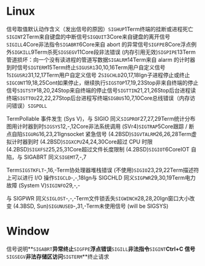 # Linux

信号取值默认动作含义（发出信号的原因）`SIGHUP`1Term终端的挂断或进程死亡`SIGINT`2Term来自键盘的中断信号`SIGQUIT`3Core来自键盘的离开信号`SIGILL`4Core非法指令`SIGABRT`6Core来自 abort 的异常信号`SIGFPE`8Core浮点例外`SIGKILL`9Term杀死`SIGSEGV`11Core段非法错误 (内存引用无效)`SIGPIPE`13Term管道损坏：向一个没有读进程的管道写数据`SIGALRM`14Term来自 alarm 的计时器到时信号`SIGTERM`15Term终止`SIGUSR1`30,10,16Term用户自定义信号 1`SIGUSR2`31,12,17Term用户自定义信号 2`SIGCHLD`20,17,18Ign子进程停止或终止`SIGCONT`19,18,25Cont如果停止，继续执行`SIGSTOP`17,19,23Stop非来自终端的停止信号`SIGTSTP`18,20,24Stop来自终端的停止信号`SIGTTIN`21,21,26Stop后台进程读终端`SIGTTOU`22,22,27Stop后台进程写终端`SIGBUS`10,7,10Core总线错误（内存访问错误）`SIGPOLL`

TermPollable 事件发生 (Sys V)，与 SIGIO 同义`SIGPROF`27,27,29Term统计分布图用计时器到时`SIGSYS`12,-,12Core非法系统调用 (SVr4)`SIGTRAP`5Core跟踪 / 断点自陷`SIGURG`16,23,21Ignsocket 紧急信号 (4.2BSD)`SIGVTALRM`26,26,28Term虚拟计时器到时 (4.2BSD)`SIGXCPU`24,24,30Core超过 CPU 时限 (4.2BSD)`SIGXFSZ`25,25,31Core超过文件长度限制 (4.2BSD)`SIGIOT`6CoreIOT 自陷，与 SIGABRT 同义`SIGEMT`7,-,7

Term`SIGSTKFLT`-,16,-Term协处理器堆栈错误 (不使用)`SIGIO`23,29,22Term描述符上可以进行 I/O 操作`SIGCLD`-,-,18Ign与 SIGCHLD 同义`SIGPWR`29,30,19Term电力故障 (System V)`SIGINFO`29,-,-

与 SIGPWR 同义`SIGLOST`-,-,-Term文件锁丢失`SIGWINCH`28,28,20Ign窗口大小改变 (4.3BSD, Sun)`SIGUNUSED`-,31,-Term未使用信号 (will be SIGSYS)

# Window

信号说明**`SIGABRT`**异常终止**`SIGFPE`**浮点错误**`SIGILL`**非法指令**`SIGINT`**Ctrl+C 信号**`SIGSEGV`**非法存储区访问**`SIGTERM`**终止请求